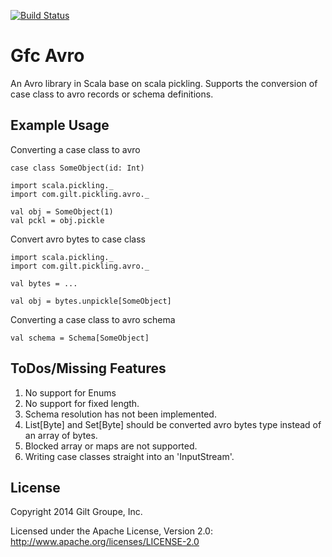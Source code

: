 [![Build Status](https://secure.travis-ci.org/gilt/gfc-avro.png)](http://travis-ci.org/gilt/gfc-avro)

# Gfc Avro

An Avro library in Scala base on scala pickling. Supports the conversion of case class to avro records or schema
definitions.

## Example Usage
Converting a case class to avro

    case class SomeObject(id: Int)

    import scala.pickling._
    import com.gilt.pickling.avro._

    val obj = SomeObject(1)
    val pckl = obj.pickle

Convert avro bytes to case class

    import scala.pickling._
    import com.gilt.pickling.avro._

    val bytes = ...

    val obj = bytes.unpickle[SomeObject]


Converting a case class to avro schema

    val schema = Schema[SomeObject]


## ToDos/Missing Features
1. No support for Enums
2. No support for fixed length.
3. Schema resolution has not been implemented.
4. List[Byte] and Set[Byte] should be converted avro bytes type instead of an array of bytes.
5. Blocked array or maps are not supported.
6. Writing case classes straight into an 'InputStream'.

## License
Copyright 2014 Gilt Groupe, Inc. 

Licensed under the Apache License, Version 2.0: http://www.apache.org/licenses/LICENSE-2.0 
